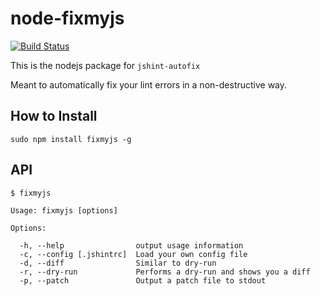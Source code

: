 # node-fixmyjs

[![Build Status](https://secure.travis-ci.org/goatslacker/node-fixmyjs.png)](http://travis-ci.org/goatslacker/node-fixmyjs)


This is the nodejs package for `jshint-autofix`

Meant to automatically fix your lint errors in a non-destructive way.

## How to Install

    sudo npm install fixmyjs -g

## API

    $ fixmyjs

    Usage: fixmyjs [options]

    Options:

      -h, --help                output usage information
      -c, --config [.jshintrc]  Load your own config file
      -d, --diff                Similar to dry-run
      -r, --dry-run             Performs a dry-run and shows you a diff
      -p, --patch               Output a patch file to stdout
